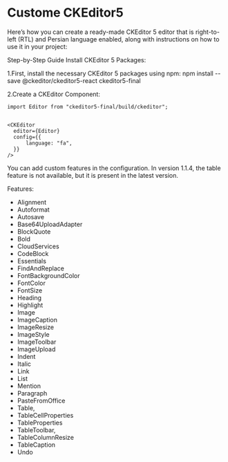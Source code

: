 # Custome CKEditor5 

Here’s how you can create a ready-made CKEditor 5 editor that is right-to-left (RTL) and Persian language enabled, along with instructions on how to use it in your project:

Step-by-Step Guide
Install CKEditor 5 Packages:

1.First, install the necessary CKEditor 5 packages using npm:
npm install --save @ckeditor/ckeditor5-react ckeditor5-final

2.Create a CKEditor Component:

```
import Editor from "ckeditor5-final/build/ckeditor";


<CKEditor
  editor={Editor}
  config={{
      language: "fa",
  }}
/>

```

You can add custom features in the configuration.
In version 1.1.4, the table feature is not available, but it is present in the latest version.
						
Features:
 * Alignment
 * Autoformat
 * Autosave
 * Base64UploadAdapter
 * BlockQuote
 * Bold
 * CloudServices
 * CodeBlock
 * Essentials
 * FindAndReplace
 * FontBackgroundColor
 * FontColor
 * FontSize
 * Heading
 * Highlight
 * Image
 * ImageCaption
 * ImageResize
 * ImageStyle
 * ImageToolbar
 * ImageUpload
 * Indent
 * Italic
 * Link
 * List
 * Mention
  *  Paragraph
  *  PasteFromOffice
   * Table,
  *  TableCellProperties
  *  TableProperties
   * TableToolbar,
  * TableColumnResize
   * TableCaption
  *  Undo
